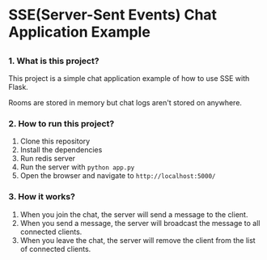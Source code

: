 # SSE(Server-Sent Events) Chat Application Example

## 

### 1. What is this project?

This project is a simple chat application example of how to use SSE with Flask.

Rooms are stored in memory but chat logs aren't stored on anywhere.

### 2. How to run this project?

1. Clone this repository
2. Install the dependencies
3. Run redis server
4. Run the server with `python app.py`
5. Open the browser and navigate to `http://localhost:5000/`

### 3. How it works?

1. When you join the chat, the server will send a message to the client.
2. When you send a message, the server will broadcast the message to all connected clients.
3. When you leave the chat, the server will remove the client from the list of connected clients.